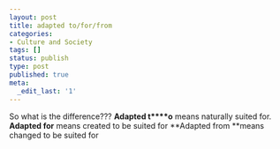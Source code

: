 ```yaml
---
layout: post
title: adapted to/for/from
categories:
- Culture and Society
tags: []
status: publish
type: post
published: true
meta:
  _edit_last: '1'
---
```

So what is the difference??? **Adapted t****o** means naturally suited for.  **Adapted for** means created to be suited for **Adapted from **means changed to be suited for
